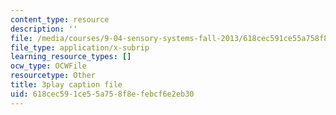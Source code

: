 ```yaml
---
content_type: resource
description: ''
file: /media/courses/9-04-sensory-systems-fall-2013/618cec591ce55a758f8efebcf6e2eb30_M2KHrh_fCHE.vtt
file_type: application/x-subrip
learning_resource_types: []
ocw_type: OCWFile
resourcetype: Other
title: 3play caption file
uid: 618cec59-1ce5-5a75-8f8e-febcf6e2eb30
---
```

